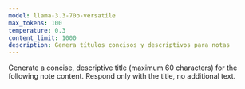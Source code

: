 ```yaml
---
model: llama-3.3-70b-versatile
max_tokens: 100
temperature: 0.3
content_limit: 1000
description: Genera títulos concisos y descriptivos para notas
---
```


Generate a concise, descriptive title (maximum 60 characters) for the following note content. Respond only with the title, no additional text.